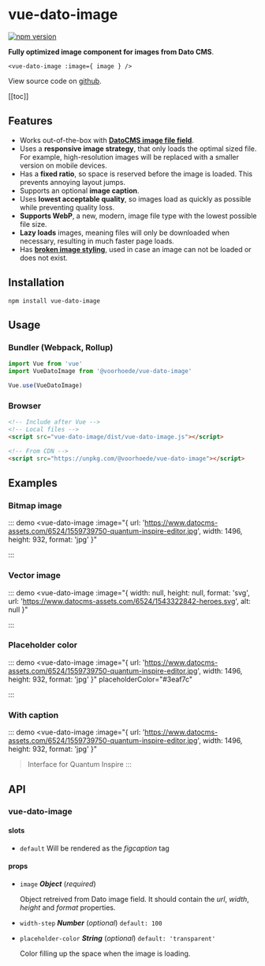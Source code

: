 # vue-dato-image

[![npm version](https://img.shields.io/npm/v/@voorhoede/vue-dato-image)](https://www.npmjs.com/package/@voorhoede/vue-dato-image)

**Fully optimized image component for images from Dato CMS**.

```<vue-dato-image :image={ image } />```

View source code on [github](https://github.com/voorhoede/vue-dato-image).

[[toc]]

## Features

- Works out-of-the-box with [**DatoCMS image file field**](https://www.datocms.com/docs/other/fields/#file-fields).
- Uses a **responsive image strategy**, that only loads the optimal sized file. For example, high-resolution images will be replaced with a smaller version on mobile devices.
- Has a **fixed ratio**, so space is reserved before the image is loaded. This prevents annoying layout jumps.
- Supports an optional **image caption**.
- Uses **lowest acceptable quality**, so images load as quickly as possible while preventing quality loss.
- **Supports WebP**, a new, modern, image file type with the lowest possible file size.
- **Lazy loads** images, meaning files will only be downloaded when necessary, resulting in much faster page loads.
- Has [**broken image styling**](https://bitsofco.de/styling-broken-images/), used in case an image can not be loaded or does not exist.

## Installation

```
npm install vue-dato-image
```

## Usage

### Bundler (Webpack, Rollup)

```js
import Vue from 'vue'
import VueDatoImage from '@voorhoede/vue-dato-image'

Vue.use(VueDatoImage)
```

### Browser

```html
<!-- Include after Vue -->
<!-- Local files -->
<script src="vue-dato-image/dist/vue-dato-image.js"></script>

<!-- From CDN -->
<script src="https://unpkg.com/@voorhoede/vue-dato-image"></script>
```

## Examples

### Bitmap image

::: demo
<vue-dato-image
  :image="{
    url: 'https://www.datocms-assets.com/6524/1559739750-quantum-inspire-editor.jpg',
    width: 1496,
    height: 932,
    format: 'jpg'
  }"

></vue-dato-image>
:::

### Vector image

::: demo
<vue-dato-image
  :image="{
    width: null,
    height: null,
    format: 'svg',
    url: 'https://www.datocms-assets.com/6524/1543322842-heroes.svg',
    alt: null
  }"

></vue-dato-image>
:::

### Placeholder color

::: demo
<vue-dato-image 
  :image="{
    url: 'https://www.datocms-assets.com/6524/1559739750-quantum-inspire-editor.jpg',
    width: 1496,
    height: 932,
    format: 'jpg'
  }" 
  placeholderColor="#3eaf7c"

></vue-dato-image>
:::

### With caption

::: demo
<vue-dato-image 
  :image="{
    url: 'https://www.datocms-assets.com/6524/1559739750-quantum-inspire-editor.jpg',
    width: 1496,
    height: 932,
    format: 'jpg'
  }"

>Interface for Quantum Inspire</vue-dato-image>
:::

<!-- The API section is auto generated, don't touch please -->

## API

### vue-dato-image 

#### slots 

- `default` Will be rendered as the *figcaption* tag 

#### props 

- `image` ***Object*** (*required*) 

  Object retreived from Dato image field.
  It should contain the *url*, *width*, *height* and *format* properties. 

- `width-step` ***Number*** (*optional*) `default: 100` 

- `placeholder-color` ***String*** (*optional*) `default: 'transparent'` 

  Color filling up the space when the image is loading. 
